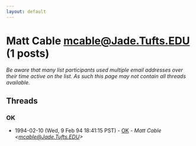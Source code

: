 ```yaml
---
layout: default
---
```


# Matt Cable <mcable@Jade.Tufts.EDU> (1 posts)

_Be aware that many list participants used multiple email addresses over their time active on the list. As such this page may not contain all threads available._

## Threads

### OK
+ 1994-02-10 (Wed, 9 Feb 94 18:41:15 PST) - [OK](/archive/1994/02/887868b6091bd94ddf751183fca6e3ce9e0d028e00513886c84d64e35b4e3a39) - _Matt Cable \<mcable@Jade.Tufts.EDU\>_

